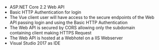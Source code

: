 
- ASP.NET Core 2.2 Web API 
- Basic HTTP Authentication for login
- The Vue client user will have access to the secure endpoints of the Web API passing login and using the Basic HTTP Authentication
- The Web API is secured by CORS allowing only the subdomain containing client making HTTPS Request
- The Web API is hosted at a Webhotel on a IIS Webserver
- Visual Studio 2017 as IDE


